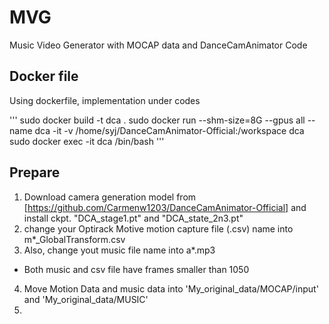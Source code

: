 # MVG
Music Video Generator with MOCAP data and DanceCamAnimator Code

## Docker file
Using dockerfile, implementation under codes

'''
sudo docker build -t dca .
sudo docker run --shm-size=8G --gpus all --name dca -it -v /home/syj/DanceCamAnimator-Official:/workspace dca 
sudo docker exec -it dca /bin/bash
'''




## Prepare

1. Download camera generation model from [https://github.com/Carmenw1203/DanceCamAnimator-Official] and install ckpt. "DCA_stage1.pt" and "DCA_state_2n3.pt"
2. change your Optirack Motive motion capture file (.csv) name into m*_GlobalTransform.csv
3. Also, change yout music file name into a*.mp3
* Both music and csv file have frames smaller than 1050

4. Move Motion Data and music data into 'My_original_data/MOCAP/input' and 'My_original_data/MUSIC'
5. 
